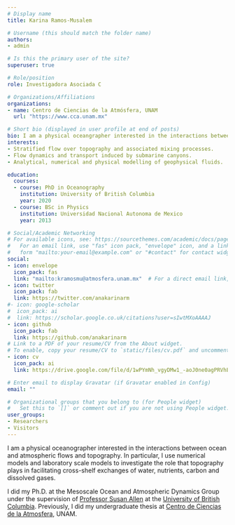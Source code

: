 ```yaml
---
# Display name
title: Karina Ramos-Musalem

# Username (this should match the folder name)
authors:
- admin

# Is this the primary user of the site?
superuser: true

# Role/position
role: Investigadora Asociada C 

# Organizations/Affiliations
organizations: 
- name: Centro de Ciencias de la Atmósfera, UNAM
  url: "https://www.cca.unam.mx"

# Short bio (displayed in user profile at end of posts)
bio: I am a physical oceangrapher interested in the interactions between flow and topography.
interests:
- Stratified flow over topography and associated mixing processes.
- Flow dynamics and transport induced by submarine canyons.
- Analytical, numerical and physical modelling of geophysical fluids.

education:
  courses:
  - course: PhD in Oceanography
    institution: University of British Columbia
    year: 2020
  - course: BSc in Physics 
    institution: Universidad Nacional Autonoma de Mexico
    year: 2013

# Social/Academic Networking
# For available icons, see: https://sourcethemes.com/academic/docs/page-builder/#icons
#   For an email link, use "fas" icon pack, "envelope" icon, and a link in the
#   form "mailto:your-email@example.com" or "#contact" for contact widget.
social:
- icon: envelope
  icon_pack: fas
  link: "mailto:kramosmu@atmosfera.unam.mx"  # For a direct email link, use "mailto:kramosmu@atmosfera.unam.ca".
- icon: twitter
  icon_pack: fab
  link: https://twitter.com/anakarinarm
#- icon: google-scholar
#  icon_pack: ai
#  link: https://scholar.google.co.uk/citations?user=sIwtMXoAAAAJ
- icon: github
  icon_pack: fab
  link: https://github.com/anakarinarm
# Link to a PDF of your resume/CV from the About widget.
# To enable, copy your resume/CV to `static/files/cv.pdf` and uncomment the lines below.
- icon: cv
  icon_pack: ai
  link: https://drive.google.com/file/d/1wPYmNh_vgyDMw1_-aoJ0ne0agPRVhE5e/view?usp=sharing

# Enter email to display Gravatar (if Gravatar enabled in Config)
email: ""

# Organizational groups that you belong to (for People widget)
#   Set this to `[]` or comment out if you are not using People widget.
user_groups:
- Researchers
- Visitors
---
```


I am a physical oceanographer interested in the interactions between ocean and atmospheric flows and topography. In particular, I use numerical models and laboratory scale models to investigate the role that topography plays in facilitating cross-shelf exchanges of water, nutrients, carbon and dissolved gases.

 I did my Ph.D. at the Mesoscale Ocean and Atmospheric Dynamics Group under the supervision of [Professor Susan Allen](https://www.eoas.ubc.ca/~sallen/) at the [University of British Columbia](https://www.eoas.ubc.ca/). Previously, I did my undergraduate thesis at [Centro de Ciencias de la Atmosfera](https://www.atmosfera.unam.mx/), UNAM.
